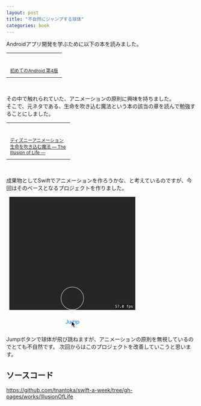 ```yaml
---
layout: post
title: "不自然にジャンプする球体"
categories: book
---
```


Androidアプリ開発を学ぶために以下の本を読みました。

<table cellpadding="0" cellspacing="0" border="0" style=" border-style: none; width:170px;"><tr style="border-style:none;"><td style="vertical-align:top; border-style:none; padding:10px 10px 0pt;"><a href="https://px.a8.net/svt/ejp?a8mat=1NWF4Y+EFRJQY+249K+BWGDT&a8ejpredirect=https%3A%2F%2Fwww.amazon.co.jp%2Fdp%2F4873117496%2F%3Ftag%3Da8-affi-255514-22" target="_blank"><img border="0" alt="" src="http://ecx.images-amazon.com/images/I/4168-6Vh7wL._SS160_.jpg" /></a></td></tr><tr style="border-style:none;"><td style="font-size:12px; vertical-align:middle; border-style:none; padding:10px;"><p style="padding:0; margin:0;"><a href="https://px.a8.net/svt/ejp?a8mat=1NWF4Y+EFRJQY+249K+BWGDT&a8ejpredirect=https%3A%2F%2Fwww.amazon.co.jp%2Fdp%2F4873117496%2F%3Ftag%3Da8-affi-255514-22" target="_blank">初めてのAndroid 第4版</a></p></td></tr></table>
<img border="0" width="1" height="1" src="https://www16.a8.net/0.gif?a8mat=1NWF4Y+EFRJQY+249K+BWGDT" alt="">

その中で触れられていた、アニメーションの原則に興味を持ちました。  
そこで、元ネタである、生命を吹き込む魔法という本の該当の章を読んで勉強することにしました。　

<table cellpadding="0" cellspacing="0" border="0" style=" border-style: none; width:170px;"><tr style="border-style:none;"><td style="vertical-align:top; border-style:none; padding:10px 10px 0pt;"><a href="https://px.a8.net/svt/ejp?a8mat=1NWF4Y+EFRJQY+249K+BWGDT&a8ejpredirect=https%3A%2F%2Fwww.amazon.co.jp%2Fdp%2F4198615004%2F%3Ftag%3Da8-affi-255514-22" target="_blank"><img border="0" alt="" src="http://ecx.images-amazon.com/images/I/51TB5SQB7GL._SS160_.jpg" /></a></td></tr><tr style="border-style:none;"><td style="font-size:12px; vertical-align:middle; border-style:none; padding:10px;"><p style="padding:0; margin:0;"><a href="https://px.a8.net/svt/ejp?a8mat=1NWF4Y+EFRJQY+249K+BWGDT&a8ejpredirect=https%3A%2F%2Fwww.amazon.co.jp%2Fdp%2F4198615004%2F%3Ftag%3Da8-affi-255514-22" target="_blank">ディズニーアニメーション 生命を吹き込む魔法 ― The Illusion of Life ―</a></p></td></tr></table>
<img border="0" width="1" height="1" src="https://www10.a8.net/0.gif?a8mat=1NWF4Y+EFRJQY+249K+BWGDT" alt="">

成果物としてSwiftでアニメーションを作ろうかな、と考えているのですが、今回はそのベースとなるプロジェクトを作りました。

![](/images/posts/illusion-of-life/jump.gif)

Jumpボタンで球体が飛び跳ねますが、アニメーションの原則を無視しているのでとても不自然です。
次回からはこのプロジェクトを改善していこうと思います。

## ソースコード

<https://github.com/tnantoka/swift-a-week/tree/gh-pages/works/IllusionOfLife>

